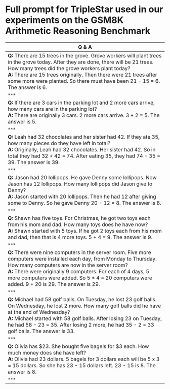 # Full prompt for TripleStar used in our experiments on the GSM8K Arithmetic Reasoning Benchmark

| Q & A                                                                                                                         |
| ----------------------------------------------------------------------------------------------------------------------------- |
| **Q:** There are 15 trees in the grove. Grove workers will plant trees in the grove today. After they are done, there will be 21 trees. How many trees did the grove workers plant today? <br> **A:** There are 15 trees originally. Then there were 21 trees after some more were planted. So there must have been 21 - 15 = 6. The answer is 6. |
| `***`                                                                                                                 |
| **Q:** If there are 3 cars in the parking lot and 2 more cars arrive, how many cars are in the parking lot? <br> **A:** There are originally 3 cars. 2 more cars arrive. 3 + 2 = 5. The answer is 5.                                           |
| `***`                                                                                                        |
| **Q:** Leah had 32 chocolates and her sister had 42. If they ate 35, how many pieces do they have left in total? <br> **A:** Originally, Leah had 32 chocolates. Her sister had 42. So in total they had 32 + 42 = 74. After eating 35, they had 74 - 35 = 39. The answer is 39. |
|`***`                                                                                                                |
| **Q:** Jason had 20 lollipops. He gave Denny some lollipops. Now Jason has 12 lollipops. How many lollipops did Jason give to Denny? <br> **A:** Jason started with 20 lollipops. Then he had 12 after giving some to Denny. So he gave Denny 20 - 12 = 8. The answer is 8. |
|`***`                                                                                                               |
| **Q:** Shawn has five toys. For Christmas, he got two toys each from his mom and dad. How many toys does he have now? <br> **A:** Shawn started with 5 toys. If he got 2 toys each from his mom and dad, then that is 4 more toys. 5 + 4 = 9. The answer is 9. |
|`***`                                                                                                                  |
| **Q:** There were nine computers in the server room. Five more computers were installed each day, from Monday to Thursday. How many computers are now in the server room? <br> **A:** There were originally 9 computers. For each of 4 days, 5 more computers were added. So 5 * 4 = 20 computers were added. 9 + 20 is 29. The answer is 29. |
|`***`                                                                                                              |
| **Q:** Michael had 58 golf balls. On Tuesday, he lost 23 golf balls. On Wednesday, he lost 2 more. How many golf balls did he have at the end of Wednesday? <br> **A:** Michael started with 58 golf balls. After losing 23 on Tuesday, he had 58 - 23 = 35. After losing 2 more, he had 35 - 2 = 33 golf balls. The answer is 33. |
| `***`                                                                                                              |
| **Q:** Olivia has $23. She bought five bagels for $3 each. How much money does she have left? <br> **A:** Olivia had 23 dollars. 5 bagels for 3 dollars each will be 5 x 3 = 15 dollars. So she has 23 - 15 dollars left. 23 - 15 is 8. The answer is 8. |
| `***`
